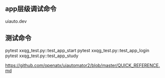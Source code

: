 ##  app层级调试命令
uiauto.dev

## 测试命令
pytest xxqg_test.py::test_app_start
pytest xxqg_test.py::test_app_login
pytest xxqg_test.py::test_app_study


https://github.com/openatx/uiautomator2/blob/master/QUICK_REFERENCE.md